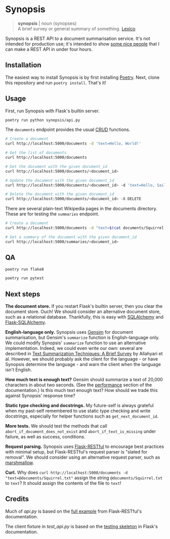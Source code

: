 # Synopsis

> **synopsis** | noun (synopses)<br />
> A brief survey or general summary of something. [Lexico][1]

Synopsis is a REST API to a document summarisation service.
It's not intended for production use; it's intended to show [some nice people][2] that I can make a REST API in under four hours.

## Installation

The easiest way to install Synopsis is by first installing [Poetry][].
Next, clone this repository and run `poetry install`.
That's it!

## Usage

First, run Synopsis with Flask's builtin server.

```sh
poetry run python synopsis/api.py
```

The `documents` endpoint provides the usual [CRUD][] functions.

```sh
# Create a document
curl http://localhost:5000/documents -d 'text=Hello, World!'

# Get the list of documents
curl http://localhost:5000/documents

# Get the document with the given document_id
curl http://localhost:5000/documents/<document_id>

# Update the document with the given document_id
curl http://localhost:5000/documents/<document_id> -d 'text=Hello, Sailor!' -X PUT

# Delete the document with the given document_id
curl http://localhost:5000/documents/<document_id> -X DELETE
```

There are several plain-text Wikipedia pages in the documents directory.
These are for testing the `summaries` endpoint.

```sh
# Create a document
curl http://localhost:5000/documents -d "text=$(cat documents/Squirrel.txt)"

# Get a summary of the document with the given document_id
curl http://localhost:5000/summaries/<document_id>
```

## QA

```sh
poetry run flake8

poetry run pytest
```

## Next steps

**The document store.**
If you restart Flask's builtin server, then you clear the document store.
Ouch!
We should consider an alternative document store, such as a relational database.
Thankfully, this is easy with [SQLAlchemy][] and [Flask-SQLAlchemy][].

**English-language only.**
Synopsis uses [Gensim][] for document summarisation, but Gensim's `summarize` function is English-language only.
We could modify Synopsis' `summarize` function to use an alternative implementation.
Indeed, we could even write our own: several are described in [Text Summarization Techniques: A Brief Survey][3] by Allahyari et al.
However, we should probably ask the client for the language - or have Synopsis determine the language - and warn the client when the language isn't English.

**How much text is enough text?**
Gensim should summarize a text of 20,000 characters in about two seconds.
(See the [performance][6] section of the documentation.)
Is this much text enough text?
How should we trade this against Synopsis' response time?

**Static type checking and docstrings.** My future-self is always grateful when my past-self remembered to use static type checking and write docstrings, especially for helper functions such as `get_next_document_id`.

**More tests.**
We should test the methods that call `abort_if_document_does_not_exist` and `abort_if_text_is_missing` under failure, as well as success, conditions.

**Request parsing.**
Synopsis uses [Flask-RESTful][] to encourage best practices with minimal setup, but Flask-RESTful's request parser is "slated for removal".
We should consider using an alternative request parser, such as [marshmallow][].

**Curl.**
Why does `curl http://localhost:5000/documents -d "text=@documents/Squirrel.txt"` assign the string `@documents/Squirrel.txt` to `text`?
It should assign the contents of the file to `text`!

## Credits

Much of *api.py* is based on the [full example][4] from Flask-RESTful's documentation.

The client fixture in *test_api.py* is based on the [testing skeleton][5] in Flask's documentation.

[1]: https://www.lexico.com/definition/synopsis
[2]: https://squirro.com/
[3]: https://arxiv.org/abs/1707.02268v3
[4]: https://flask-restful.readthedocs.io/en/latest/quickstart.html#full-example
[5]: https://flask.palletsprojects.com/en/1.1.x/testing/#the-testing-skeleton
[6]: https://radimrehurek.com/gensim/auto_examples/tutorials/run_summarization.html#performance

[CRUD]: https://en.wikipedia.org/wiki/Create,_read,_update_and_delete
[Flask-RESTful]: https://flask-restful.readthedocs.io/en/latest/
[Flask-SQLAlchemy]: https://flask-sqlalchemy.palletsprojects.com/en/2.x/
[Gensim]: https://radimrehurek.com/gensim/
[marshmallow-sqlalchemy]: https://marshmallow-sqlalchemy.readthedocs.io/en/latest/
[marshmallow]: https://marshmallow.readthedocs.io/en/stable/
[Poetry]: https://python-poetry.org/
[SQLAlchemy]: https://www.sqlalchemy.org/
